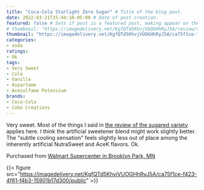 ```yaml
---
title: "Coca-Cola Starlight Zero Sugar" # Title of the blog post.
date: 2022-03-21T15:44:10-05:00 # Date of post creation.
featured: false # Sets if post is a featured post, making appear on the home page side bar.
# thumbnail: "https://imagedelivery.net/KgfQTd5KhvjVUOGHhRyJ5A/review/thumbs/coke-starlight-zero-sugar.jpg" # Sets thumbnail image appearing inside card on homepage.
thumbnail: "https://imagedelivery.net/KgfQTd5KhvjVUOGHhRyJ5A/ca75f1ce-f423-4f61-f4b3-15901b17d300/thumb"
categories:
- soda
ratings:
- Ok
tags:
- Very Sweet
- Cola
- Vanilla
- Aspartame
- Acesulfame Potassium
brands:
- Coca-Cola
- Coke Creations
---
```


Very sweet. Most of the things I said in [the review of the sugared variety](../coke-starlight) applies here. I think the artificial sweetener blend might work slightly better. The "subtle cooling sensation" feels slightly less out of place among the inherently artificial NutraSweet and AceK flavors. Ok.

Purchased from [Walmart Supercenter in Brooklyn Park, MN](https://www.walmart.com/store/5625-brooklyn-center-mn)

{{< figure src="https://imagedelivery.net/KgfQTd5KhvjVUOGHhRyJ5A/ca75f1ce-f423-4f61-f4b3-15901b17d300/public" >}}
